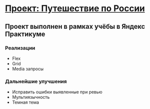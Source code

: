 # [Проект: Путешествие по России](rtemiy.github.io/russian-travel/)

## Проект выполнен в рамках учёбы в Яндекс Практикуме

### Реализации
* Flex
* Grid
* Media запросы

### Дальнейшие улучшения
* Исправить ошибки выявленные при ревью
* Мультиязычность
* Темная тема
